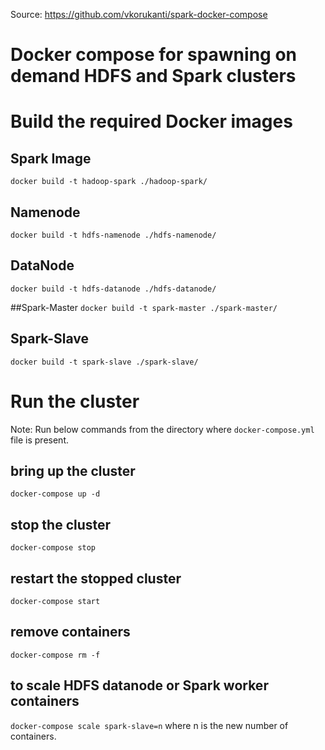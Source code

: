 Source: https://github.com/vkorukanti/spark-docker-compose

# Docker compose for spawning on demand HDFS and Spark clusters

# Build the required Docker images
## Spark Image
`docker build -t hadoop-spark ./hadoop-spark/`

## Namenode
`docker build -t hdfs-namenode ./hdfs-namenode/`
## DataNode
`docker build -t hdfs-datanode ./hdfs-datanode/`

##Spark-Master
`docker build -t spark-master ./spark-master/`

## Spark-Slave
`docker build -t spark-slave ./spark-slave/`

# Run the cluster
Note: Run below commands from the directory where `docker-compose.yml` file is present.
## bring up the cluster
`docker-compose up -d`
## stop the cluster
`docker-compose stop`
## restart the stopped cluster
`docker-compose start`
## remove containers
`docker-compose rm -f`
## to scale HDFS datanode or Spark worker containers
`docker-compose scale spark-slave=n` where n is the new number of containers.
